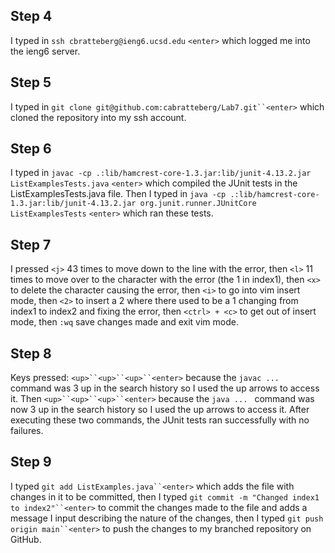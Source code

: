 ## Step 4
I typed in `ssh cbratteberg@ieng6.ucsd.edu` `<enter>` which logged me into the ieng6 server.

## Step 5
I typed in `git clone git@github.com:cabratteberg/Lab7.git``<enter>` which cloned the repository into my ssh account.

## Step 6
I typed in `javac -cp .:lib/hamcrest-core-1.3.jar:lib/junit-4.13.2.jar ListExamplesTests.java` `<enter>` which compiled the JUnit tests in the ListExamplesTests.java file. 
Then I typed in `java -cp .:lib/hamcrest-core-1.3.jar:lib/junit-4.13.2.jar org.junit.runner.JUnitCore ListExamplesTests` `<enter>` which ran these tests. 

## Step 7
I pressed `<j>` 43 times to move down to the line with the error, then `<l>` 11 times to move over to the character with the error (the 1 in index1), then `<x>` to delete the character
causing the error, then `<i>` to go into vim insert mode, then `<2>` to insert a 2 where there used to be a 1 changing from index1 to index2 and fixing the error,
then `<ctrl> + <c>` to get out of insert mode, then `:wq` save changes made and exit vim mode.

## Step 8
Keys pressed: `<up>``<up>``<up>``<enter>` because the `javac ... ` command was 3 up in the search history so I used the up arrows to access it. Then `<up>``<up>``<up>``<enter>`
because the `java ... ` command was now 3 up in the search history so I used the up arrows to access it. After executing these two commands, the JUnit tests ran successfully with no failures. 

## Step 9
I typed `git add ListExamples.java``<enter>` which adds the file with changes in it to be committed, then I typed `git commit -m "Changed index1 to index2"``<enter>` to commit the changes made to the file and adds a message I input describing the nature of the changes,  then I typed `git push origin main``<enter>` to push the changes to my branched repository on GitHub.
